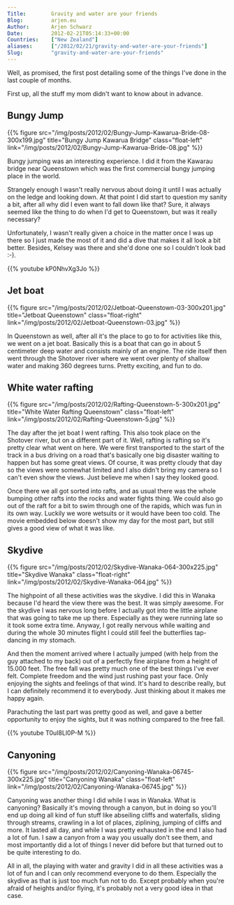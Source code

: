 ```yaml
---
Title:        Gravity and water are your friends
Blog:         arjen.eu  
Author:       Arjen Schwarz  
Date:         2012-02-21T05:14:33+00:00
Countries:    ["New Zealand"]
aliases:      ["/2012/02/21/gravity-and-water-are-your-friends"]
Slug:         "gravity-and-water-are-your-friends"
---
```

Well, as promised, the first post detailing some of the things I've done in the last couple of months.

First up, all the stuff my mom didn't want to know about in advance.

## Bungy Jump

{{% figure src="/img/posts/2012/02/Bungy-Jump-Kawarua-Bride-08-300x199.jpg" title="Bungy Jump Kawarua Bridge" class="float-left" link="/img/posts/2012/02/Bungy-Jump-Kawarua-Bride-08.jpg" %}}

Bungy jumping was an interesting experience. I did it from the Kawarau bridge near Queenstown which was the first commercial bungy jumping place in the world.

Strangely enough I wasn't really nervous about doing it until I was actually on the ledge and looking down. At that point I did start to question my sanity a bit, after all why did I even want to fall down like that? Sure, it always seemed like the thing to do when I'd get to Queenstown, but was it really necessary?

Unfortunately, I wasn't really given a choice in the matter once I was up there so I just made the most of it and did a dive that makes it all look a bit better. Besides, Kelsey was there and she'd done one so I couldn't look bad :-).

{{% youtube kP0NhvXg3Jo %}}

## Jet boat

{{% figure src="/img/posts/2012/02/Jetboat-Queenstown-03-300x201.jpg" title="Jetboat Queenstown" class="float-right" link="/img/posts/2012/02/Jetboat-Queenstown-03.jpg" %}}

In Queenstown as well, after all it's the place to go to for activities like this, we went on a jet boat. Basically this is a boat that can go in about 5 centimeter deep water and consists mainly of an engine. The ride itself then went through the Shotover river where we went over plenty of shallow water and making 360 degrees turns. Pretty exciting, and fun to do.

## White water rafting

{{% figure src="/img/posts/2012/02/Rafting-Queenstown-5-300x201.jpg" title="White Water Rafting Queenstown" class="float-left" link="/img/posts/2012/02/Rafting-Queenstown-5.jpg" %}}

The day after the jet boat I went rafting. This also took place on the Shotover river, but on a different part of it. Well, rafting is rafting so it's pretty clear what went on here. We were first transported to the start of the track in a bus driving on a road that's basically one big disaster waiting to happen but has some great views. Of course, it was pretty cloudy that day so the views were somewhat limited and I also didn't bring my camera so I can't even show the views. Just believe me when I say they looked good.

Once there we all got sorted into rafts, and as usual there was the whole bumping other rafts into the rocks and water fights thing. We could also go out of the raft for a bit to swim through one of the rapids, which was fun in its own way. Luckily we wore wetsuits or it would have been too cold.
The movie embedded below doesn't show my day for the most part, but still gives a good view of what it was like.

## Skydive

{{% figure src="/img/posts/2012/02/Skydive-Wanaka-064-300x225.jpg" title="Skydive Wanaka" class="float-right" link="/img/posts/2012/02/Skydive-Wanaka-064.jpg" %}}

The highpoint of all these activities was the skydive. I did this in Wanaka because I'd heard the view there was the best. It was simply awesome.
For the skydive I was nervous long before I actually got into the little airplane that was going to take me up there. Especially as they were running late so it took some extra time. Anyway, I got really nervous while waiting and during the whole 30 minutes flight I could still feel the butterflies tap-dancing in my stomach.

And then the moment arrived where I actually jumped (with help from the guy attached to my back) out of a perfectly fine airplane from a height of 15.000 feet. The free fall was pretty much one of the best things I've ever felt. Complete freedom and the wind just rushing past your face. Only enjoying the sights and feelings of that wind. It's hard to describe really, but I can definitely recommend it to everybody. Just thinking about it makes me happy again.

Parachuting the last part was pretty good as well, and gave a better opportunity to enjoy the sights, but it was nothing compared to the free fall.

{{% youtube T0uI8Ll0P-M %}}

## Canyoning

{{% figure src="/img/posts/2012/02/Canyoning-Wanaka-06745-300x225.jpg" title="Canyoning Wanaka" class="float-left" link="/img/posts/2012/02/Canyoning-Wanaka-06745.jpg" %}}

Canyoning was another thing I did while I was in Wanaka. What is canyoning? Basically it's moving through a canyon, but in doing so you'll end up doing all kind of fun stuff like abseiling cliffs and waterfalls, sliding through streams, crawling in a lot of places, ziplining, jumping of cliffs and more. It lasted all day, and while I was pretty exhausted in the end I also had a lot of fun. I saw a canyon from a way you usually don't see them, and most importantly did a lot of things I never did before but that turned out to be quite interesting to do.

All in all, the playing with water and gravity I did in all these activities was a lot of fun and I can only recommend everyone to do them. Especially the skydive as that is just too much fun not to do. Except probably when you're afraid of heights and/or flying, it's probably not a very good idea in that case.